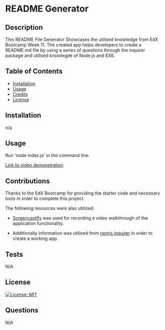 # README Generator

## Description
  This README File Generator Showcases the utilised knowledge from EdX Bootcamp Week 11. The created app helps developers to create a README.md file by using a series of questions through the inquirer package and utilised knowlegde of Node.js and ES6. 
  
  ## Table of Contents 
  
  - [Installation](#installation)
  - [Usage](#usage)
  - [Credits](#credits)
  - [License](#license)
  
  ## Installation
  
n/a
  
  ## Usage
  
Run 'node index.js' in the command line. 

 [Link to video demonstration](https://drive.google.com/file/d/1oW9CT-ze2jA0xNONcRgbwNrOCTeJTDVX/view)

  
  ## Contributions
  
Thanks to the EdX Bootcamp for providing the starter code and necessary tools in order to  complete this project. 

The following resources were also utilized:

- [Screencastify](https://www.screencastify.com/) was used for recording a video walkthrough of the application functionality.

- Additionally information was utilised from [npmjs inquirer](https://www.npmjs.com/package/inquirer) in order to create a working app.


## Tests

N/A

## License

 [![License: MIT](https://img.shields.io/badge/License-MIT-yellow.svg)](https://opensource.org/licenses/MIT) 
 

 ## Questions

N/A
